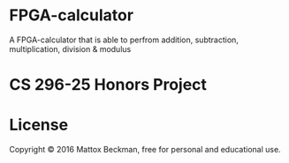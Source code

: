 # FPGA-calculator
A FPGA-calculator that is able to perfrom addition, subtraction, multiplication, division & modulus
# CS 296-25 Honors Project
# License
Copyright © 2016 Mattox Beckman, free for personal and educational use.
